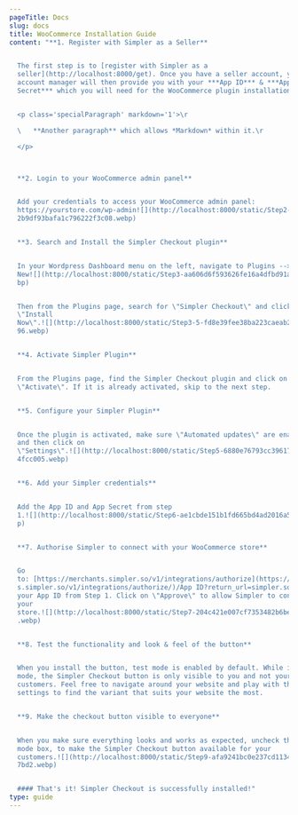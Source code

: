 ```yaml
---
pageTitle: Docs
slug: docs
title: WooCommerce Installation Guide
content: "**1. Register with Simpler as a Seller**


  The first step is to [register with Simpler as a
  seller](http://localhost:8000/get). Once you have a seller account, your
  account manager will then provide you with your ***App ID*** & ***App
  Secret*** which you will need for the WooCommerce plugin installation.


  <p class='specialParagraph' markdown='1'>\r

  \   **Another paragraph** which allows *Markdown* within it.\r

  </p>



  **2. Login to your WooCommerce admin panel**


  Add your credentials to access your WooCommerce admin panel:
  https://yourstore.com/wp-admin![](http://localhost:8000/static/Step2-b811700d\
  2b9df93bafa1c796222f3c08.webp)


  **3. Search and Install the Simpler Checkout plugin**


  In your Wordpress Dashboard menu on the left, navigate to Plugins --> Add
  New![](http://localhost:8000/static/Step3-aa606d6f593626fe16a4dfbd91a95ab0.we\
  bp)


  Then from the Plugins page, search for \"Simpler Checkout\" and click on
  \"Install
  Now\".![](http://localhost:8000/static/Step3-5-fd8e39fee38ba223caeab2b60dd3bc\
  96.webp)


  **4. Activate Simpler Plugin**


  From the Plugins page, find the Simpler Checkout plugin and click on
  \"Activate\". If it is already activated, skip to the next step.


  **5. Configure your Simpler Plugin**


  Once the plugin is activated, make sure \"Automated updates\" are enabled
  and then click on
  \"Settings\".![](http://localhost:8000/static/Step5-6880e76793cc3961745ab13e6\
  4fcc005.webp)


  **6. Add your Simpler credentials**


  Add the App ID and App Secret from step
  1.![](http://localhost:8000/static/Step6-ae1cbde151b1fd665bd4ad2016a526d7.web\
  p)


  **7. Authorise Simpler to connect with your WooCommerce store**


  Go
  to: [https://merchants.simpler.so/v1/integrations/authorize](https://merchant\
  s.simpler.so/v1/integrations/authorize/)/App ID?return_url=simpler.so adding
  your App ID from Step 1. Click on \"Approve\" to allow Simpler to connect to
  your
  store.![](http://localhost:8000/static/Step7-204c421e007cf7353482b6be25a490ca\
  .webp)


  **8. Test the functionality and look & feel of the button**


  When you install the button, test mode is enabled by default. While in test
  mode, the Simpler Checkout button is only visible to you and not your
  customers. Feel free to navigate around your website and play with the button
  settings to find the variant that suits your website the most.


  **9. Make the checkout button visible to everyone**


  When you make sure everything looks and works as expected, uncheck the Test
  mode box, to make the Simpler Checkout button available for your
  customers.![](http://localhost:8000/static/Step9-afa9241bc0e237cd1134a1741239\
  7bd2.webp)


  #### That's it! Simpler Checkout is successfully installed!"
type: guide
---
```

